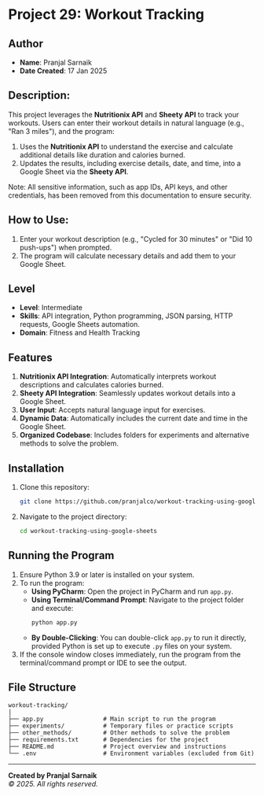 # Project 29: Workout Tracking

## Author
- **Name**: Pranjal Sarnaik
- **Date Created**: 17 Jan 2025

## Description:
This project leverages the **Nutritionix API** and **Sheety API** to track your workouts. Users can enter their workout details in natural language (e.g., "Ran 3 miles"), and the program:
1. Uses the **Nutritionix API** to understand the exercise and calculate additional details like duration and calories burned.
2. Updates the results, including exercise details, date, and time, into a Google Sheet via the **Sheety API**.

Note: All sensitive information, such as app IDs, API keys, and other credentials, has been removed from this documentation to ensure security.

## How to Use:
1. Enter your workout description (e.g., "Cycled for 30 minutes" or "Did 10 push-ups") when prompted.
2. The program will calculate necessary details and add them to your Google Sheet.

## Level
- **Level**: Intermediate
- **Skills**: API integration, Python programming, JSON parsing, HTTP requests, Google Sheets automation.
- **Domain**: Fitness and Health Tracking

## Features
1. **Nutritionix API Integration**: Automatically interprets workout descriptions and calculates calories burned.
2. **Sheety API Integration**: Seamlessly updates workout details into a Google Sheet.
3. **User Input**: Accepts natural language input for exercises.
4. **Dynamic Data**: Automatically includes the current date and time in the Google Sheet.
5. **Organized Codebase**: Includes folders for experiments and alternative methods to solve the problem.

## Installation
1. Clone this repository:
   ```bash
   git clone https://github.com/pranjalco/workout-tracking-using-google-sheets.git
   ```

2. Navigate to the project directory:
   ```bash
   cd workout-tracking-using-google-sheets
   ```

## Running the Program
1. Ensure Python 3.9 or later is installed on your system.
2. To run the program:
   - **Using PyCharm**: Open the project in PyCharm and run `app.py`.
   - **Using Terminal/Command Prompt**: Navigate to the project folder and execute:
     ```bash
     python app.py
     ```
   - **By Double-Clicking**: You can double-click `app.py` to run it directly, provided Python is set up to execute `.py` files on your system.
3. If the console window closes immediately, run the program from the terminal/command prompt or IDE to see the output.

## File Structure
```
workout-tracking/
|
├── app.py                 # Main script to run the program
├── experiments/           # Temporary files or practice scripts
├── other_methods/         # Other methods to solve the problem
├── requirements.txt       # Dependencies for the project
├── README.md              # Project overview and instructions
└── .env                   # Environment variables (excluded from Git)
```

---
**Created by Pranjal Sarnaik**  
*© 2025. All rights reserved.*

